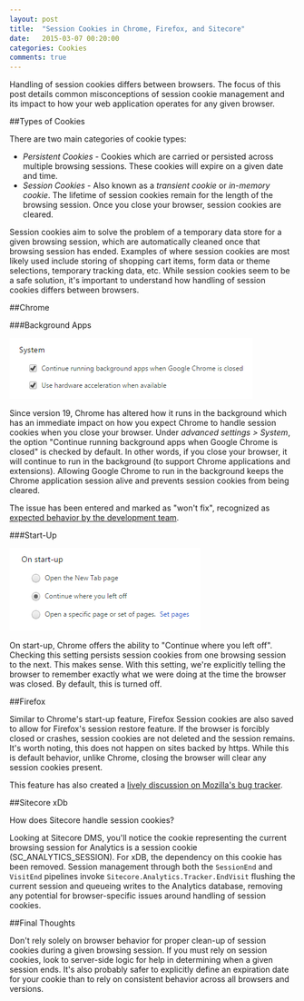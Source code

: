 ```yaml
---
layout: post
title:  "Session Cookies in Chrome, Firefox, and Sitecore"
date:   2015-03-07 00:20:00
categories: Cookies
comments: true
---
```


Handling of session cookies differs between browsers. The focus of this post details common misconceptions of session cookie management and its impact to how your web application operates for any given browser.

##Types of Cookies

There are two main categories of cookie types:

* *Persistent Cookies* - Cookies which are carried or persisted across multiple browsing sessions. These cookies will expire on a given date and time.
* *Session Cookies* - Also known as a _transient cookie_ or _in-memory cookie_. The lifetime of session cookies remain for the length of the browsing session. Once you close your browser, session cookies are cleared. 
	
Session cookies aim to solve the problem of a temporary data store for a given browsing session, which are automatically cleaned once that browsing session has ended. Examples of where session cookies are most likely used include storing of shopping cart items, form data or theme selections, temporary tracking data, etc. While session cookies seem to be a safe solution, it's important to understand how handling of session cookies differs between browsers. 

##Chrome

###Background Apps

![background-apps](/assets/images/chrome-background.png)

Since version 19, Chrome has altered how it runs in the background which has an immediate impact on how you expect Chrome to handle session cookies when you close your browser. Under _advanced settings > System_, the option "Continue running background apps when Google Chrome is closed" is checked by default. In other words, if you close your browser, it will continue to run in the background (to support Chrome applications and extensions). Allowing Google Chrome to run in the background keeps the Chrome application session alive and prevents session cookies from being cleared. 

The issue has been entered and marked as "won't fix", recognized as <a href="https://code.google.com/p/chromium/issues/detail?id=128513" target="_blank">expected behavior by the development team</a>.

###Start-Up

![start-up](/assets/images/chrome-startup.png)

On start-up, Chrome offers the ability to "Continue where you left off". Checking this setting persists session cookies from one browsing session to the next. This makes sense. With this setting, we're explicitly telling the browser to remember exactly what we were doing at the time the browser was closed. By default, this is turned off. 

##Firefox 

Similar to Chrome's start-up feature, Firefox Session cookies are also saved to allow for Firefox's session restore feature. If the browser is forcibly closed or crashes, session cookies are not deleted and the session remains. It's worth noting, this does not happen on sites backed by https. While this is default behavior, unlike Chrome, closing the browser will clear any session cookies present.

This feature has also created a <a href="https://bugzilla.mozilla.org/buglist.cgi?bug_id=337551,345830,358042,362212,369289,375182,376605,377233,381940,395749,398827,399748,417711,431547,437911,441544,576845" target="_blank">lively discussion on Mozilla's bug tracker</a>.

##Sitecore xDb

How does Sitecore handle session cookies?

Looking at Sitecore DMS, you'll notice the cookie representing the current browsing session for Analytics is a session cookie (SC_ANALYTICS_SESSION). For xDB, the dependency on this cookie has been removed. Session management through both the ```SessionEnd``` and ```VisitEnd``` pipelines invoke ```Sitecore.Analytics.Tracker.EndVisit``` flushing the current session and queueing writes to the Analytics database, removing any potential for browser-specific issues around handling of session cookies.

##Final Thoughts

Don't rely solely on browser behavior for proper clean-up of session cookies during a given browsing session. If you must rely on session cookies, look to server-side logic for help in determining when a given session ends. It's also probably safer to explicitly define an expiration date for your cookie than to rely on consistent behavior across all browsers and versions.